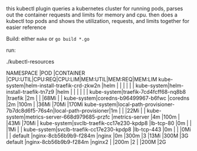 
this kubectl plugin queries a kubernetes cluster for running pods, parses out the container requests and limits for memory and cpu.
then does a kubectl top pods and shows the utilization, requests, and limits together for easier reference

Build:
either `make` or `go build *.go` 

run:

./kubectl-resources


NAMESPACE  |POD                                    |CONTAINER             |CPU:UTIL|CPU:REQ|CPU:LIM|MEM:UTIL|MEM:REQ|MEM:LIM
kube-system|helm-install-traefik-crd-zkw2n         |helm                  |        |       |       |        |       |
kube-system|helm-install-traefik-tn7z9             |helm                  |        |       |       |        |       |
kube-system|traefik-7cd4fcff68-nq8b8               |traefik               |2m      |       |       |68Mi    |       |
kube-system|coredns-b96499967-b6fwc                |coredns               |2m      |100m   |       |36Mi    |70Mi   |170Mi
kube-system|local-path-provisioner-7b7dc8d6f5-76s4n|local-path-provisioner|1m      |       |       |22Mi    |       |
kube-system|metrics-server-668d979685-przfc        |metrics-server        |4m      |100m   |       |43Mi    |70Mi   |
kube-system|svclb-traefik-cc17e230-kpdp8           |lb-tcp-80             |0m      |       |       |1Mi     |       |
kube-system|svclb-traefik-cc17e230-kpdp8           |lb-tcp-443            |0m      |       |       |0Mi     |       |
default    |nginx-8cb56b9b9-f284m                  |nginx                 |0m      |300m   |3      |13Mi    |300M   |3G
default    |nginx-8cb56b9b9-f284m                  |nginx2                |        |200m   |2      |        |200M   |2G
